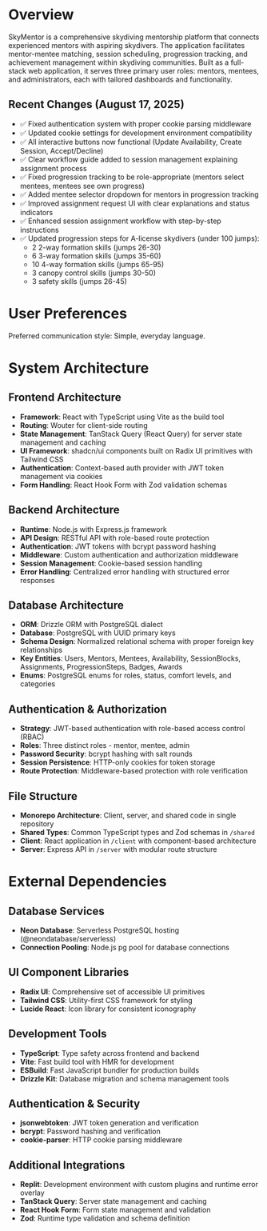 # Overview

SkyMentor is a comprehensive skydiving mentorship platform that connects experienced mentors with aspiring skydivers. The application facilitates mentor-mentee matching, session scheduling, progression tracking, and achievement management within skydiving communities. Built as a full-stack web application, it serves three primary user roles: mentors, mentees, and administrators, each with tailored dashboards and functionality.

## Recent Changes (August 17, 2025)
- ✅ Fixed authentication system with proper cookie parsing middleware 
- ✅ Updated cookie settings for development environment compatibility
- ✅ All interactive buttons now functional (Update Availability, Create Session, Accept/Decline)
- ✅ Clear workflow guide added to session management explaining assignment process
- ✅ Fixed progression tracking to be role-appropriate (mentors select mentees, mentees see own progress)
- ✅ Added mentee selector dropdown for mentors in progression tracking
- ✅ Improved assignment request UI with clear explanations and status indicators
- ✅ Enhanced session assignment workflow with step-by-step instructions
- ✅ Updated progression steps for A-license skydivers (under 100 jumps):
  - 2 2-way formation skills (jumps 26-30)
  - 6 3-way formation skills (jumps 35-60)
  - 10 4-way formation skills (jumps 65-95)
  - 3 canopy control skills (jumps 30-50)
  - 3 safety skills (jumps 26-45)

# User Preferences

Preferred communication style: Simple, everyday language.

# System Architecture

## Frontend Architecture
- **Framework**: React with TypeScript using Vite as the build tool
- **Routing**: Wouter for client-side routing
- **State Management**: TanStack Query (React Query) for server state management and caching
- **UI Framework**: shadcn/ui components built on Radix UI primitives with Tailwind CSS
- **Authentication**: Context-based auth provider with JWT token management via cookies
- **Form Handling**: React Hook Form with Zod validation schemas

## Backend Architecture
- **Runtime**: Node.js with Express.js framework
- **API Design**: RESTful API with role-based route protection
- **Authentication**: JWT tokens with bcrypt password hashing
- **Middleware**: Custom authentication and authorization middleware
- **Session Management**: Cookie-based session handling
- **Error Handling**: Centralized error handling with structured error responses

## Database Architecture
- **ORM**: Drizzle ORM with PostgreSQL dialect
- **Database**: PostgreSQL with UUID primary keys
- **Schema Design**: Normalized relational schema with proper foreign key relationships
- **Key Entities**: Users, Mentors, Mentees, Availability, SessionBlocks, Assignments, ProgressionSteps, Badges, Awards
- **Enums**: PostgreSQL enums for roles, status, comfort levels, and categories

## Authentication & Authorization
- **Strategy**: JWT-based authentication with role-based access control (RBAC)
- **Roles**: Three distinct roles - mentor, mentee, admin
- **Password Security**: bcrypt hashing with salt rounds
- **Session Persistence**: HTTP-only cookies for token storage
- **Route Protection**: Middleware-based protection with role verification

## File Structure
- **Monorepo Architecture**: Client, server, and shared code in single repository
- **Shared Types**: Common TypeScript types and Zod schemas in `/shared`
- **Client**: React application in `/client` with component-based architecture
- **Server**: Express API in `/server` with modular route structure

# External Dependencies

## Database Services
- **Neon Database**: Serverless PostgreSQL hosting (@neondatabase/serverless)
- **Connection Pooling**: Node.js pg pool for database connections

## UI Component Libraries
- **Radix UI**: Comprehensive set of accessible UI primitives
- **Tailwind CSS**: Utility-first CSS framework for styling
- **Lucide React**: Icon library for consistent iconography

## Development Tools
- **TypeScript**: Type safety across frontend and backend
- **Vite**: Fast build tool with HMR for development
- **ESBuild**: Fast JavaScript bundler for production builds
- **Drizzle Kit**: Database migration and schema management tools

## Authentication & Security
- **jsonwebtoken**: JWT token generation and verification
- **bcrypt**: Password hashing and verification
- **cookie-parser**: HTTP cookie parsing middleware

## Additional Integrations
- **Replit**: Development environment with custom plugins and runtime error overlay
- **TanStack Query**: Server state management and caching
- **React Hook Form**: Form state management and validation
- **Zod**: Runtime type validation and schema definition
